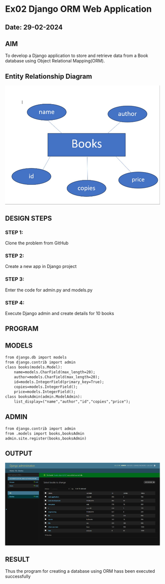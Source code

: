 # Ex02 Django ORM Web Application
## Date: 29-02-2024

## AIM
To develop a Django application to store and retrieve data from a Book database using Object Relational Mapping(ORM).

## Entity Relationship Diagram
![alt text](<WhatsApp Image 2024-03-01 at 08.15.22_7246cde5.jpg>)

## DESIGN STEPS

### STEP 1:
Clone the problem from GitHub

### STEP 2:
Create a new app in Django project

### STEP 3:
Enter the code for admin.py and models.py

### STEP 4:
Execute Django admin and create details for 10 books

## PROGRAM
## MODELS
```
from django.db import models
from django.contrib import admin
class books(models.Model):
	name=models.CharField(max_length=20);
	author=models.CharField(max_length=20);
	id=models.IntegerField(primary_key=True);
	copies=models.IntegerField();
	price=models.IntegerField();
class booksAdmin(admin.ModelAdmin):
	list_display=("name","author","id","copies","price");
```
## ADMIN
```
from django.contrib import admin
from .models import books,booksAdmin
admin.site.register(books,booksAdmin)
```

## OUTPUT

![alt text](<Screenshot 2024-02-27 193711.png>)


## RESULT
Thus the program for creating a database using ORM hass been executed successfully

